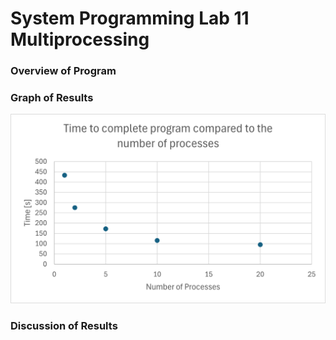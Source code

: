 # System Programming Lab 11 Multiprocessing

### Overview of Program

### Graph of Results
![Graph Screenshot](CPE2600_lab11.png)

### Discussion of Results
